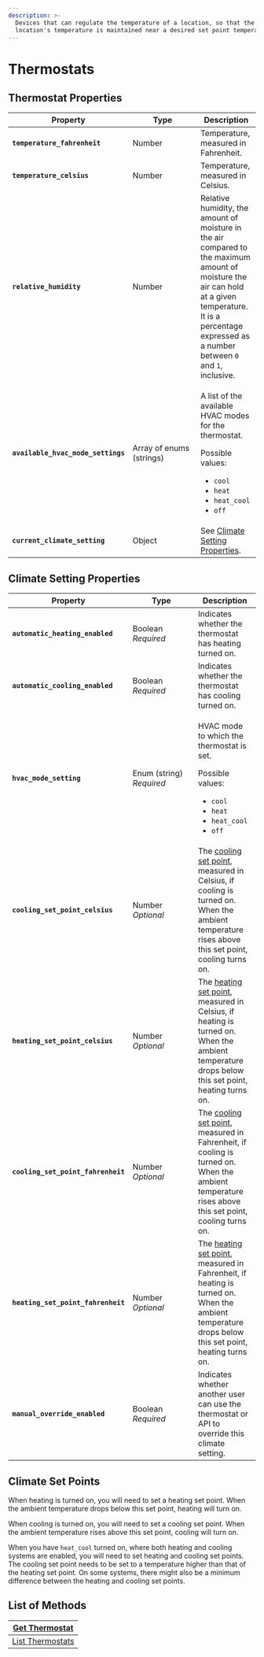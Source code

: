 ```yaml
---
description: >-
  Devices that can regulate the temperature of a location, so that the
  location's temperature is maintained near a desired set point temperature.
---
```


# Thermostats

## Thermostat Properties

<table><thead><tr><th>Property</th><th width="122.33333333333331">Type</th><th>Description</th></tr></thead><tbody><tr><td><strong><code>temperature_fahrenheit</code></strong></td><td>Number</td><td>Temperature, measured in Fahrenheit.</td></tr><tr><td><strong><code>temperature_celsius</code></strong></td><td>Number</td><td>Temperature, measured in Celsius.</td></tr><tr><td><strong><code>relative_humidity</code></strong></td><td>Number</td><td>Relative humidity, the amount of moisture in the air compared to the maximum amount of moisture the air can hold at a given temperature. It is a percentage expressed as a number between <code>0</code> and <code>1</code>, inclusive.</td></tr><tr><td><strong><code>available_hvac_mode_settings</code></strong></td><td>Array of enums (strings)</td><td><p>A list of the available HVAC modes for the thermostat.</p><p>Possible values:</p><ul><li><code>cool</code></li><li><code>heat</code></li><li><code>heat_cool</code></li><li><code>off</code></li></ul></td></tr><tr><td><strong><code>current_climate_setting</code></strong></td><td>Object</td><td>See <a href="./#climate-setting-properties">Climate Setting Properties</a>.</td></tr></tbody></table>

## Climate Setting Properties

<table><thead><tr><th>Property</th><th width="117.33333333333331">Type</th><th>Description</th></tr></thead><tbody><tr><td><strong><code>automatic_heating_enabled</code></strong></td><td>Boolean<br><em>Required</em></td><td>Indicates whether the thermostat has heating turned on.</td></tr><tr><td><strong><code>automatic_cooling_enabled</code></strong></td><td>Boolean<br><em>Required</em></td><td>Indicates whether the thermostat has cooling turned on.</td></tr><tr><td><strong><code>hvac_mode_setting</code></strong></td><td>Enum (string)<br><em>Required</em></td><td><p>HVAC mode to which the thermostat is set.</p><p>Possible values:</p><ul><li><code>cool</code></li><li><code>heat</code></li><li><code>heat_cool</code></li><li><code>off</code></li></ul></td></tr><tr><td><strong><code>cooling_set_point_celsius</code></strong></td><td>Number<br><em>Optional</em></td><td>The <a href="./#climate-set-points">cooling set point</a>, measured in Celsius, if cooling is turned on. When the ambient temperature rises above this set point, cooling turns on.</td></tr><tr><td><strong><code>heating_set_point_celsius</code></strong></td><td>Number<br><em>Optional</em></td><td>The <a href="./#climate-set-points">heating set point</a>, measured in Celsius, if heating is turned on. When the ambient temperature drops below this set point, heating turns on.</td></tr><tr><td><strong><code>cooling_set_point_fahrenheit</code></strong></td><td>Number<br><em>Optional</em></td><td>The <a href="./#climate-set-points">cooling set point</a>, measured in Fahrenheit, if cooling is turned on. When the ambient temperature rises above this set point, cooling turns on.</td></tr><tr><td><strong><code>heating_set_point_fahrenheit</code></strong></td><td>Number<br><em>Optional</em></td><td>The <a href="./#climate-set-points">heating set point</a>, measured in Fahrenheit, if heating is turned on. When the ambient temperature drops below this set point, heating turns on.</td></tr><tr><td><strong><code>manual_override_enabled</code></strong></td><td>Boolean<br><em>Required</em></td><td>Indicates whether another user can use the thermostat or API to override this climate setting.</td></tr></tbody></table>

## Climate Set Points

When heating is turned on, you will need to set a heating set point. When the ambient temperature drops below this set point, heating will turn on.

When cooling is turned on, you will need to set a cooling set point. When the ambient temperature rises above this set point, cooling will turn on.

When you have `heat_cool` turned on, where both heating and cooling systems are enabled, you will need to set heating and cooling set points. The cooling set point needs to be set to a temperature higher than that of the heating set point. On some systems, there might also be a minimum difference between the heating and cooling set points.

## List of Methods

| [Get Thermostat](get-thermostat.md)                                                             |
| ----------------------------------------------------------------------------------------------- |
| [List Thermostats](list-thermostats.md)                                                         |
